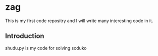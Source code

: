 # zag
This is my first code repositry and I will write many interesting code in it.

## Introduction

shudu.py is my code for solving soduko
